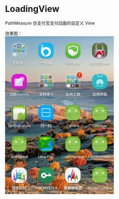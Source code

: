 # LoadingView
PathMeasure 仿支付宝支付动画的自定义 View

效果图：<br/>
<img src="https://github.com/xing16/LoadingView/raw/master/screenshot/GIF.gif" width=358 height=519 alt="Sample App's Launch Screen">
